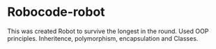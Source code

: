 # Robocode-robot
This was created Robot to survive the longest in the round. Used OOP principles. Inheritence, polymorphism, encapsulation and Classes.
